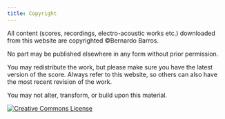 ```yaml
---
title: Copyright
---
```


All content (scores, recordings, electro-acoustic works etc.)
downloaded from this website are copyrighted ©Bernardo Barros.
 
No part may be published elsewhere in any form without prior
permission.

You may redistribute the work, but please make sure you have the
latest version of the score. Always refer to this website, so others
can also have the most recent revision of the work.

You may not alter, transform, or build upon this material.

<a rel="license" href="http://creativecommons.org/licenses/by-nc-nd/3.0/deed.en_US"><img alt="Creative Commons License" style="border-width:0" src="http://i.creativecommons.org/l/by-nc-nd/3.0/88x31.png" /></a>


